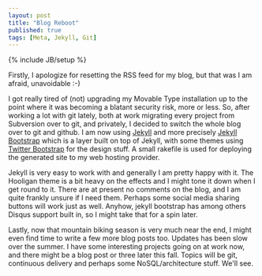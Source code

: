 ```yaml
---
layout: post
title: "Blog Reboot"
published: true
tags: [Meta, Jekyll, Git]
---
```

{% include JB/setup %}

Firstly, I apologize for resetting the RSS feed for my blog, but that was I am afraid, unavoidable :-)

I got really tired of (not) upgrading my Movable Type installation up to the point where it was becoming a blatant security risk, more or less. So, after working a lot with git lately, both at work migrating every project from Subversion over to git, and privately, I decided to switch the whole blog over to git and github. I am now using [Jekyll](http://jekyllrb.com/) and more precisely [Jekyll Bootstrap](http://jekyllbootstrap.com/) which is a layer built on top of Jekyll, with some themes using [Twitter Bootstrap](http://twitter.github.com/bootstrap/) for the design stuff. A small rakefile is used for deploying the generated site to my web hosting provider. 

Jekyll is very easy to work with and generally I am pretty happy with it. The Hooligan theme is a bit heavy on the effects and I might tone it down when I get round to it. There are at present no comments on the blog, and I am quite frankly unsure if I need them. Perhaps some social media sharing buttons will work just as well. Anyhow, jekyll bootstrap has among others Disqus support built in, so I might take that for a spin later. 

Lastly, now that mountain biking season is very much near the end, I might even find time to write a few more blog posts too. Updates has been slow over the summer. I have some interesting projects going on at work now, and there might be a blog post or three later this fall. Topics will be git, continuous delivery and perhaps some NoSQL/architecture stuff. We'll see.
